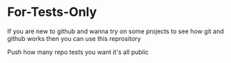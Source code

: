 # For-Tests-Only
If you are new to github and wanna try on some projects to see how git and github works then you can use this reprository


Push how many repo tests you want it's all public
